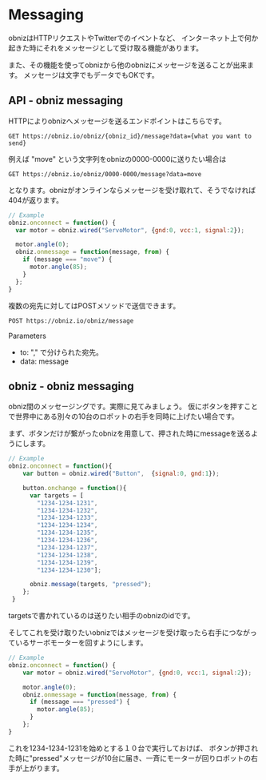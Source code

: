 # Messaging
obnizはHTTPリクエストやTwitterでのイベントなど、
インターネット上で何か起きた時にそれをメッセージとして受け取る機能があります。

また、その機能を使ってobnizから他のobnizにメッセージを送ることが出来ます。
メッセージは文字でもデータでもOKです。

## API - obniz messaging
HTTPによりobnizへメッセージを送るエンドポイントはこちらです。

```
GET https://obniz.io/obniz/{obniz_id}/message?data={what you want to send}
```

例えば "move" という文字列をobnizの0000-0000に送りたい場合は
```
GET https://obniz.io/obniz/0000-0000/message?data=move
```

となります。obnizがオンラインならメッセージを受け取れて、そうでなければ404が返ります。

```Javascript
// Example
obniz.onconnect = function() {
  var motor = obniz.wired("ServoMotor", {gnd:0, vcc:1, signal:2});

  motor.angle(0);
  obniz.onmessage = function(message, from) {
    if (message === "move") {
      motor.angle(85);
    }
  };
}
```

複数の宛先に対してはPOSTメソッドで送信できます。
```
POST https://obniz.io/obniz/message
```
Parameters

- to:   "," で分けられた宛先。
- data: message

## obniz - obniz messaging
obniz間のメッセージングです。実際に見てみましょう。
仮にボタンを押すことで世界中にある別々の10台のロボットの右手を同時に上げたい場合です。

まず、ボタンだけが繋がったobnizを用意して、押された時にmessageを送るようにします。
```Javascript
// Example
obniz.onconnect = function(){
    var button = obniz.wired("Button",  {signal:0, gnd:1});

    button.onchange = function(){
      var targets = [
        "1234-1234-1231",
        "1234-1234-1232",
        "1234-1234-1233",
        "1234-1234-1234",
        "1234-1234-1235",
        "1234-1234-1236",
        "1234-1234-1237",
        "1234-1234-1238",
        "1234-1234-1239",
        "1234-1234-1230"];

      obniz.message(targets, "pressed");
    };
 }
```
targetsで書かれているのは送りたい相手のobnizのidです。

そしてこれを受け取りたいobnizではメッセージを受け取ったら右手につながっているサーボモーターを回すようにします。
```Javascript
// Example
obniz.onconnect = function() {
    var motor = obniz.wired("ServoMotor", {gnd:0, vcc:1, signal:2});

    motor.angle(0);
    obniz.onmessage = function(message, from) {
      if (message === "pressed") {
        motor.angle(85);
      }
    };
}
```
これを1234-1234-1231を始めとする１０台で実行しておけば、
ボタンが押された時に"pressed"メッセージが10台に届き、一斉にモーターが回りロボットの右手が上がります。
